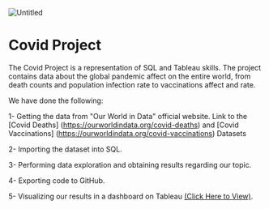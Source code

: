 ![Untitled](https://user-images.githubusercontent.com/115690921/210288014-88c26a6b-ea64-48c6-9f70-cf588769cc62.png)

# Covid Project
The Covid Project is a representation of SQL and Tableau skills. The project contains data about the global pandemic affect on the entire world, from death counts and population infection rate to vaccinations affect and rate.  

We have done the following:

1-	Getting the data from "Our World in Data" official website.
Link to the [Covid Deaths] (https://ourworldindata.org/covid-deaths) and [Covid Vaccinations] (https://ourworldindata.org/covid-vaccinations) Datasets

2-	Importing the dataset into SQL. 

3-	Performing data exploration and obtaining results regarding our topic.

4-	Exporting code to GitHub.

5-	Visualizing our results in a dashboard on Tableau [(Click Here to View)](https://public.tableau.com/app/profile/moaz.agha/viz/CovidDashboard_16726994263800/Dashboard1?publish=yes).
